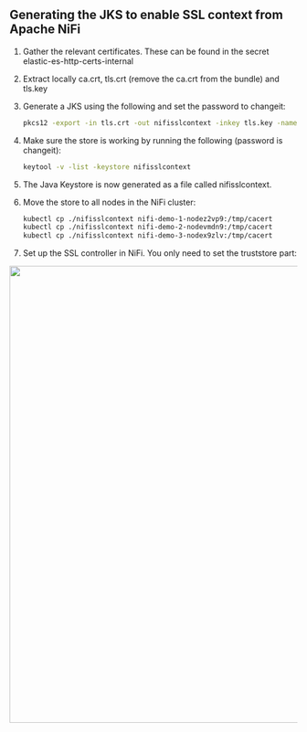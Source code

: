 ## Generating the JKS to enable SSL context from Apache NiFi

1. Gather the relevant certificates. These can be found in the secret elastic-es-http-certs-internal

2. Extract locally ca.crt, tls.crt (remove the ca.crt from the bundle) and tls.key

3. Generate a JKS using the following and set the password to changeit:

    ```bash
    pkcs12 -export -in tls.crt -out nifisslcontext -inkey tls.key -name nifi -CAfile ca.crt -caname elastic 
    ```

4. Make sure the store is working by running the following (password is changeit):

    ```bash
    keytool -v -list -keystore nifisslcontext  
    ```
5. The Java Keystore is now generated as a file called nifisslcontext.

6. Move the store to all nodes in the NiFi cluster:

    ```bash
    kubectl cp ./nifisslcontext nifi-demo-1-nodez2vp9:/tmp/cacert 
    kubectl cp ./nifisslcontext nifi-demo-2-nodevmdn9:/tmp/cacert 
    kubectl cp ./nifisslcontext nifi-demo-3-nodex9zlv:/tmp/cacert
    ```
7. Set up the SSL controller in NiFi. You only need to set the truststore part:

<p align="center">
 <img src="../images/sslcontext.png" width="800">
 </p>
